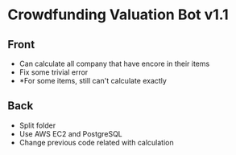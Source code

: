 # Crowdfunding Valuation Bot v1.1

## Front
- Can calculate all company that have encore in their items
- Fix some trivial error
- *For some items, still can't calculate exactly
## Back
- Split folder
- Use AWS EC2 and PostgreSQL
- Change previous code related with calculation
